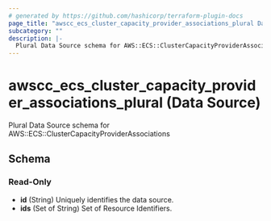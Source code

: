 ```yaml
---
# generated by https://github.com/hashicorp/terraform-plugin-docs
page_title: "awscc_ecs_cluster_capacity_provider_associations_plural Data Source - terraform-provider-awscc"
subcategory: ""
description: |-
  Plural Data Source schema for AWS::ECS::ClusterCapacityProviderAssociations
---
```


# awscc_ecs_cluster_capacity_provider_associations_plural (Data Source)

Plural Data Source schema for AWS::ECS::ClusterCapacityProviderAssociations



<!-- schema generated by tfplugindocs -->
## Schema

### Read-Only

- **id** (String) Uniquely identifies the data source.
- **ids** (Set of String) Set of Resource Identifiers.


